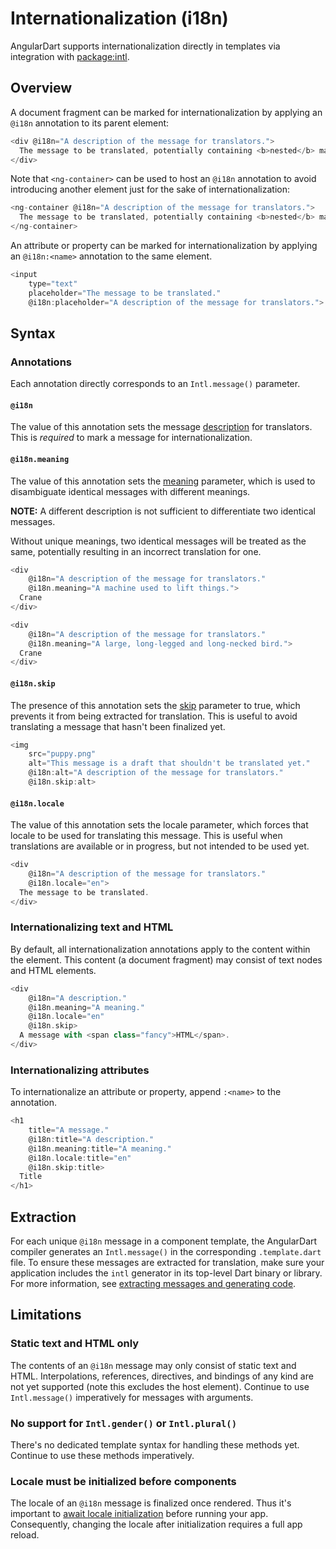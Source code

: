 # Internationalization (i18n)


AngularDart supports internationalization directly in templates via integration
with [package:intl][intl].

[intl]: https://pub.dev/packages/intl

## Overview

A document fragment can be marked for internationalization by applying an
`@i18n` annotation to its parent element:

```dart
<div @i18n="A description of the message for translators.">
  The message to be translated, potentially containing <b>nested</b> markup.
</div>
```

Note that `<ng-container>` can be used to host an `@i18n` annotation to avoid
introducing another element just for the sake of internationalization:

```dart
<ng-container @i18n="A description of the message for translators.">
  The message to be translated, potentially containing <b>nested</b> markup.
</ng-container>
```

An attribute or property can be marked for internationalization by applying an
`@i18n:<name>` annotation to the same element.

```dart
<input
    type="text"
    placeholder="The message to be translated."
    @i18n:placeholder="A description of the message for translators.">
```

## Syntax

### Annotations

Each annotation directly corresponds to an `Intl.message()` parameter.

#### `@i18n`

The value of this annotation sets the message [description][description] for
translators. This is _required_ to mark a message for internationalization.

#### `@i18n.meaning`

The value of this annotation sets the [meaning][meaning] parameter, which is
used to disambiguate identical messages with different meanings.

**NOTE:** A different description is not sufficient to differentiate two
identical messages.

Without unique meanings, two identical messages will be treated as the same,
potentially resulting in an incorrect translation for one.

```dart
<div
    @i18n="A description of the message for translators."
    @i18n.meaning="A machine used to lift things.">
  Crane
</div>

<div
    @i18n="A description of the message for translators."
    @i18n.meaning="A large, long-legged and long-necked bird.">
  Crane
</div>

```

#### `@i18n.skip`

The presence of this annotation sets the [skip][skip] parameter to true, which
prevents it from being extracted for translation. This is useful to avoid
translating a message that hasn't been finalized yet.

```dart
<img
    src="puppy.png"
    alt="This message is a draft that shouldn't be translated yet."
    @i18n:alt="A description of the message for translators."
    @i18n.skip:alt>
```

#### `@i18n.locale`

The value of this annotation sets the locale parameter, which forces that locale
to be used for translating this message. This is useful when translations are
available or in progress, but not intended to be used yet.

```dart
<div
    @i18n="A description of the message for translators."
    @i18n.locale="en">
  The message to be translated.
</div>
```

[description]: https://pub.dev/documentation/intl/latest/intl/Intl/message.html
[meaning]: https://pub.dev/documentation/intl/latest/intl/Intl/message.html
[skip]: https://pub.dev/documentation/intl/latest/intl/Intl/message.html
[locale]: https://pub.dev/documentation/intl/latest/intl/Intl/message.html

### Internationalizing text and HTML

By default, all internationalization annotations apply to the content within the
element. This content (a document fragment) may consist of text nodes and
HTML elements.

```dart {.no-copy}
<div
    @i18n="A description."
    @i18n.meaning="A meaning."
    @i18n.locale="en"
    @i18n.skip>
  A message with <span class="fancy">HTML</span>.
</div>
```

### Internationalizing attributes

To internationalize an attribute or property, append `:<name>` to the
annotation.

```dart {.no-copy}
<h1
    title="A message."
    @i18n:title="A description."
    @i18n.meaning:title="A meaning."
    @i18n.locale:title="en"
    @i18n.skip:title>
  Title
</h1>
```

## Extraction

For each unique `@i18n` message in a component template, the AngularDart
compiler generates an `Intl.message()` in the corresponding `.template.dart`
file. To ensure these messages are extracted for translation, make sure your
application includes the `intl` generator in its top-level Dart binary or
library. For more information, see [extracting messages and generating
code][extraction].

[extraction]: https://pub.dev/packages/intl#extracting-and-using-translated-messages

## Limitations

### Static text and HTML only

The contents of an `@i18n` message may only consist of static text and HTML.
Interpolations, references, directives, and bindings of any kind are not yet
supported (note this excludes the host element). Continue to use
`Intl.message()` imperatively for messages with arguments.

### No support for `Intl.gender()` or `Intl.plural()`

There's no dedicated template syntax for handling these methods yet. Continue to
use these methods imperatively.

### Locale must be initialized before components

The locale of an `@i18n` message is finalized once rendered. Thus it's important
to [await locale initialization][initialization] before running your app.
Consequently, changing the locale after initialization requires a full app
reload.

[initialization]: https://pub.dev/packages/intl#extracting-and-using-translated-messages
